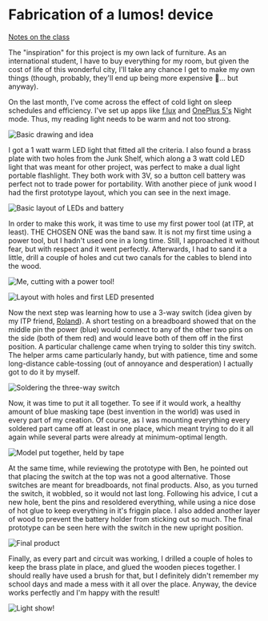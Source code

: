 # Fabrication of a lumos! device

[Notes on the class](itp_introtofab/class01/01_class.md)

The "inspiration" for this project is my own lack of furniture. As an international student, I have to buy everything for my room, but given the cost of life of this wonderful city, I'll take any chance I get to make my own things (though, probably, they'll end up being more expensive 🤔... but anyway).

On the last month, I've come across the effect of cold light on sleep schedules and efficiency. I've set up apps like [f.lux](https://justgetflux.com/) and [OnePlus 5's](https://oneplus.net/5) Night mode. Thus, my reading light needs to be warm and not too strong.

![Basic drawing and idea](fab0101_drawing.jpg)

I got a 1 watt warm LED light that fitted all the criteria. I also found a brass plate with two holes from the Junk Shelf, which along a  3 watt cold LED light that was meant for other project, was perfect to make a dual light portable flashlight. They both work with 3V, so a button cell battery was perfect not to trade power for portability. With another piece of junk wood I had the first prototype layout, which you can see in the next image.

![Basic layout of LEDs and battery](fab0102_layout.gif)

In order to make this work, it was time to use my first power tool (at ITP, at least). THE CHOSEN ONE was the band saw. It is not my first time using a power tool, but I hadn't used one in a long time. Still, I approached it without fear, but with respect and it went perfectly. Afterwards, I had to sand it a little, drill a couple of holes and cut two canals for the cables to blend into the wood.

![Me, cutting with a power tool!](fab0103_cut.gif)

![Layout with holes and first LED presented](fab0104_firstcut.gif)

Now the next step was learning how to use a 3-way switch (idea given by my ITP friend, [Roland](http://ouiouioui.space/)). A short testing on a breadboard showed that on the middle pin the power (blue) would connect to any of the other two pins on the side (both of them red) and would leave both of them off in the first position. A particular challenge came when trying to solder this tiny switch. The helper arms came particularly handy, but with patience, time and some long-distance cable-tossing (out of annoyance and desperation) I actually got to do it by myself.

![Soldering the three-way switch](fab0105_switch.jpg)

Now, it was time to put it all together. To see if it would work, a healthy amount of blue masking tape (best invention in the world) was used in every part of my creation. Of course, as I was mounting everything every soldered part came off at least in one place, which meant trying to do it all again while several parts were already at minimum-optimal length.

![Model put together, held by tape](fab0106_tape.gif)

At the same time, while reviewing the prototype with Ben, he pointed out that placing the switch at the top was not a good alternative. Those switches are meant for breadboards, not final products. Also, as you turned the switch, it wobbled, so it would not last long. Following his advice, I cut a new hole, bent the pins and resoldered everything, while using a nice dose of hot glue to keep everything in it's friggin place. I also added another layer of wood to prevent the battery holder from sticking out so much. The final prototype can be seen here with the switch in the new upright position.

![Final product](fab0107_final.gif)

Finally, as every part and circuit was working, I drilled a couple of holes to keep the brass plate in place, and glued the wooden pieces together. I should really have used a brush for that, but I definitely didn't remember my school days and made a mess with it all over the place. Anyway, the device works perfectly and I'm happy with the result!

![Light show!](fab0108_action.gif)
